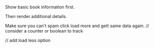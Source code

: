 Show basic book information first.

Then render additional details.

Make sure you can't spam click load more and gett same data again.
// consider a counter or boolean to track

// add load less option
